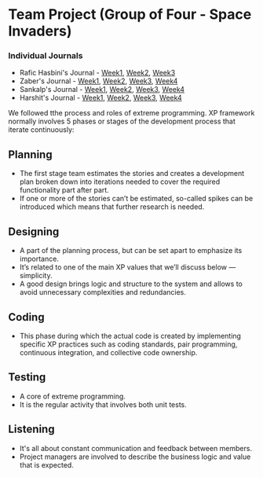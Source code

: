 # Team Project (Group of Four - Space Invaders)


### **Individual Journals**
* Rafic Hasbini's Journal - [Week1](https://github.com/nguyensjsu/fa22-202-gang-of-four/blob/main/Journals/Rafic/Week1.md), [Week2](https://github.com/nguyensjsu/fa22-202-gang-of-four/blob/main/Journals/Rafic/Week2.md), [Week3](https://github.com/nguyensjsu/fa22-202-gang-of-four/blob/main/Journals/Rafic/Week3.md)
* Zaber's Journal - [Week1](https://github.com/nguyensjsu/fa22-202-gang-of-four/blob/main/Journals/Zaber/Week1.md), [Week2](https://github.com/nguyensjsu/fa22-202-gang-of-four/blob/main/Journals/Zaber/Week2.md), [Week3](https://github.com/nguyensjsu/fa22-202-gang-of-four/blob/main/Journals/Zaber/Week3.md), [Week4](https://github.com/nguyensjsu/fa22-202-gang-of-four/blob/main/Journals/Zaber/Week4.md)
* Sankalp's Journal - [Week1](https://github.com/nguyensjsu/fa22-202-gang-of-four/blob/main/Journals/Sankalp/Week1.md),  [Week2](https://github.com/nguyensjsu/fa22-202-gang-of-four/blob/LiveScoreFeature/Journals/Sankalp/Week2.md), [Week3](https://github.com/nguyensjsu/fa22-202-gang-of-four/blob/Background-Music-Feature/Journals/Sankalp/Week3.md), [Week4](https://github.com/nguyensjsu/fa22-202-gang-of-four/blob/Background-Music-Feature/Journals/Sankalp/Week4.md)
* Harshit's Journal - [Week1](https://github.com/nguyensjsu/fa22-202-gang-of-four/blob/Multiple-Lives/Journals/Harshit/Week1.md), [Week2](https://github.com/nguyensjsu/fa22-202-gang-of-four/blob/Multiple-Lives/Journals/Harshit/Week2.md), [Week3](https://github.com/nguyensjsu/fa22-202-gang-of-four/blob/main/Journals/Harshit/Week3.md), [Week4](https://github.com/nguyensjsu/fa22-202-gang-of-four/blob/main/Journals/Harshit/Week4.md)






We followed tthe process and roles of extreme programming. XP framework normally involves 5 phases or stages of the development process that iterate continuously:

## Planning 
* The first stage team estimates the stories and creates a development plan broken down into iterations needed to cover the required functionality part after part. 
* If one or more of the stories can’t be estimated, so-called spikes can be introduced which means that further research is needed.

## Designing 
* A part of the planning process, but can be set apart to emphasize its importance. 
* It’s related to one of the main XP values that we’ll discuss below — simplicity. 
* A good design brings logic and structure to the system and allows to avoid unnecessary complexities and redundancies.

## Coding 
* This phase during which the actual code is created by implementing specific XP practices such as coding standards, pair programming, continuous integration, and collective code ownership.

## Testing
* A core of extreme programming. 
* It is the regular activity that involves both unit tests.

## Listening 
* It's all about constant communication and feedback between members.
* Project managers are involved to describe the business logic and value that is expected.

